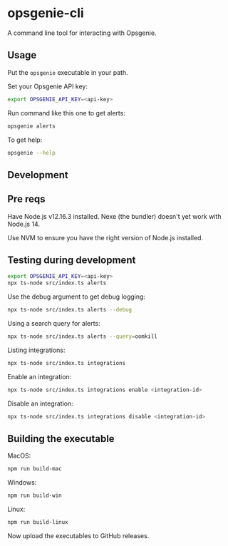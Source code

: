 # opsgenie-cli

A command line tool for interacting with Opsgenie.

## Usage

Put the `opsgenie` executable in your path.

Set your Opsgenie API key:

```bash
export OPSGENIE_API_KEY=<api-key>
```

Run command like this one to get alerts:

```bash
opsgenie alerts
```

To get help:

```bash
opsgenie --help
```

## Development

## Pre reqs

Have Node.js v12.16.3 installed. Nexe (the bundler) doesn't yet work with Node.js 14.

Use NVM to ensure you have the right version of Node.js installed.

## Testing during development

```bash
export OPSGENIE_API_KEY=<api-key>
npx ts-node src/index.ts alerts
```

Use the debug argument to get debug logging:

```bash
npx ts-node src/index.ts alerts --debug
```

Using a search query for alerts:

```bash
npx ts-node src/index.ts alerts --query=oomkill
```

Listing integrations:

```bash
npx ts-node src/index.ts integrations
```

Enable an integration:

```bash
npx ts-node src/index.ts integrations enable <integration-id>
```
Disable an integration:

```bash
npx ts-node src/index.ts integrations disable <integration-id>
```



## Building the executable

MacOS: 

```bash
npm run build-mac
```

Windows:

```bash
npm run build-win
```

Linux:

```bash
npm run build-linux
```

Now upload the executables to GitHub releases.
